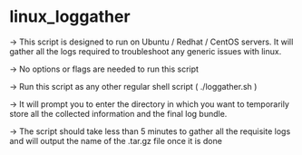 # linux_loggather

-> This script is designed to run on Ubuntu / Redhat / CentOS servers. It will gather all the logs required to troubleshoot any generic issues with linux.

-> No options or flags are needed to run this script

-> Run this script as any other regular shell script ( ./loggather.sh )

-> It will prompt you to enter the directory in which you want to temporarily store all the collected information and the final log bundle.

-> The script should take less than 5 minutes to gather all the requisite logs and will output the name of the .tar.gz file once it is done 
